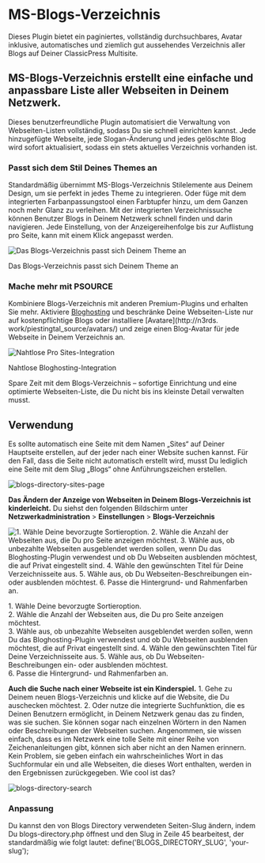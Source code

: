 # MS-Blogs-Verzeichnis

Dieses Plugin bietet ein paginiertes, vollständig durchsuchbares, Avatar inklusive, automatisches und ziemlich gut aussehendes Verzeichnis aller Blogs auf Deiner ClassicPress Multisite.

## MS-Blogs-Verzeichnis erstellt eine einfache und anpassbare Liste aller Webseiten in Deinem Netzwerk.

Dieses benutzerfreundliche Plugin automatisiert die Verwaltung von Webseiten-Listen vollständig, sodass Du sie schnell einrichten kannst. Jede hinzugefügte Webseite, jede Slogan-Änderung und jedes gelöschte Blog wird sofort aktualisiert, sodass ein stets aktuelles Verzeichnis vorhanden ist.

### Passt sich dem Stil Deines Themes an

Standardmäßig übernimmt MS-Blogs-Verzeichnis Stilelemente aus Deinem Design, um sie perfekt in jedes Theme zu integrieren. Oder füge mit dem integrierten Farbanpassungstool einen Farbtupfer hinzu, um dem Ganzen noch mehr Glanz zu verleihen. Mit der integrierten Verzeichnissuche können Benutzer Blogs in Deinem Netzwerk schnell finden und darin navigieren. Jede Einstellung, von der Anzeigereihenfolge bis zur Auflistung pro Seite, kann mit einem Klick angepasst werden.

![Das Blogs-Verzeichnis passt sich Deinem Theme an](https://n3rds.work/wp-content/uploads/2023/12/sites-list.jpg)


 Das Blogs-Verzeichnis passt sich Deinem Theme an

### Mache mehr mit PSOURCE

Kombiniere Blogs-Verzeichnis mit anderen Premium-Plugins und erhalten Sie mehr. Aktiviere [Bloghosting](https://n3rds.work/piestingtal_source/ps-bloghosting-multisite-next-level-plugin/) und beschränke Deine Webseiten-Liste nur auf kostenpflichtige Blogs oder installiere [Avatare](http://n3rds. work/piestingtal_source/avatars/) und zeige einen Blog-Avatar für jede Webseite in Deinem Verzeichnis an.

![Nahtlose Pro Sites-Integration](https://n3rds.work/wp-content/uploads/2023/12/pro-sites-integration.jpg)


 Nahtlose Bloghosting-Integration

 Spare Zeit mit dem Blogs-Verzeichnis – sofortige Einrichtung und eine optimierte Webseiten-Liste, die Du nicht bis ins kleinste Detail verwalten musst.

## Verwendung

Es sollte automatisch eine Seite mit dem Namen „Sites“ auf Deiner Hauptseite erstellen, auf der jeder nach einer Website suchen kannst. Für den Fall, dass die Seite nicht automatisch erstellt wird, musst Du lediglich eine Seite mit dem Slug „Blogs“ ohne Anführungszeichen erstellen.

![blogs-directory-sites-page](https://n3rds.work/wp-content/uploads/2023/12/blogs-directory-sites-page.png)

 **Das Ändern der Anzeige von Webseiten in Deinem Blogs-Verzeichnis ist kinderleicht.** Du siehst den folgenden Bildschirm unter **Netzwerkadministration** > **Einstellungen** > **Blogs-Verzeichnis**

![1\. Wähle Deine bevorzugte Sortieroption. 2\. Wähle die Anzahl der Webseiten aus, die Du pro Seite anzeigen möchtest. 3\. Wähle aus, ob unbezahlte Webseiten ausgeblendet werden sollen, wenn Du das Bloghosting-Plugin verwendest und ob Du Webseiten ausblenden möchtest, die auf Privat eingestellt sind. 4\. Wähle den gewünschten Titel für Deine Verzeichnisseite aus. 5\. Wähle aus, ob Du Webseiten-Beschreibungen ein- oder ausblenden möchtest. 6\. Passe die Hintergrund- und Rahmenfarben an.](https://n3rds.work/wp-content/uploads/2023/12/blogs-directory-settings.png)

 1\. Wähle Deine bevorzugte Sortieroption.  
 2\. Wähle die Anzahl der Webseiten aus, die Du pro Seite anzeigen möchtest.  
 3\. Wähle aus, ob unbezahlte Webseiten ausgeblendet werden sollen, wenn Du das Bloghosting-Plugin verwendest und ob Du Webseiten ausblenden möchtest, die auf Privat eingestellt sind. 
 4\. Wähle den gewünschten Titel für Deine Verzeichnisseite aus. 
 5\. Wähle aus, ob Du Webseiten-Beschreibungen ein- oder ausblenden möchtest.  
 6\. Passe die Hintergrund- und Rahmenfarben an.

 **Auch die Suche nach einer Webseite ist ein Kinderspiel.** 1\. Gehe zu Deinem neuen Blogs-Verzeichnis und klicke auf die Website, die Du auschecken möchtest. 2\. Oder nutze die integrierte Suchfunktion, die es Deinen Benutzern ermöglicht, in Deinem Netzwerk genau das zu finden, was sie suchen. Sie können sogar nach einzelnen Wörtern in den Namen oder Beschreibungen der Webseiten suchen. Angenommen, sie wissen einfach, dass es im Netzwerk eine tolle Seite mit einer Reihe von Zeichenanleitungen gibt, können sich aber nicht an den Namen erinnern. Kein Problem, sie geben einfach ein wahrscheinliches Wort in das Suchformular ein und alle Webseiten, die dieses Wort enthalten, werden in den Ergebnissen zurückgegeben. Wie cool ist das?

![blogs-directory-search](https://n3rds.work/wp-content/uploads/2023/12/blogs-directory-search.png)

### Anpassung

Du kannst den von Blogs Directory verwendeten Seiten-Slug ändern, indem Du blogs-directory.php öffnest und den Slug in Zeile 45 bearbeitest, der standardmäßig wie folgt lautet: define('BLOGS_DIRECTORY_SLUG', 'your-slug');
